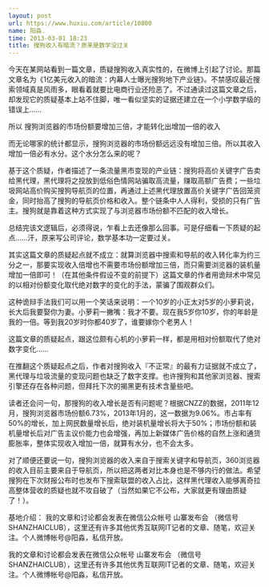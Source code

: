 ```yaml
---
layout: post
url: https://www.huxiu.com/article/10800
name: 阳淼.
time: 2013-03-01 18:23
title: 搜狗收入有暗流？原来是数学没过关
---
```

今天在某网站看到一篇文章，质疑搜狗收入真实性的，在微博上引起了讨论。那篇文章名为《1亿美元收入的暗流：内幕人士曝光搜狗地下产业链》。不禁感叹最近搜索领域真是风雨多，眼看着就要比电商行业还险恶了。不过通读过这篇文章之后，却发现它的质疑基本上站不住脚，唯一看似坚实的证据还建立在一个小学数学级的错误上……

所以 搜狗浏览器的市场份额要增加三倍，才能转化出增加一倍的收入

而无论哪家的统计都显示，搜狗浏览器的市场份额远远没有增加三倍。所以其收入增加一倍必有水分。这个水分怎么来的呢？

基于这个质疑，作者描述了一条流量黑市变现的产业链：搜狗将高价关键字广告卖给黑代理，黑代理将之投放到低俗色情网站骗取高流量，赚取高额广告费；一些垃圾网站高价购买搜狗导航页的位置，再通过上述黑代理放置高价关键字广告回笼资金，同时抬高了搜狗的导航页价格和收入。整个链条中人人得利，受损的只有广告主。搜狗就是靠着这种方式实现了与浏览器市场份额不匹配的收入增长。

总结完该文逻辑后，必须得说，乍看上去还像那么回事。可是仔细看一下质疑的起点……汗，原来写公司评论，数学基本功一定要过关。

其实这篇文章的质疑起点就不成立：就算浏览器中搜索和导航的收入转化率为约三分之一，那要实现收入倍增也不需要市场份额增加三倍，而只需要浏览器的装机量增加一倍即可！（在其他条件假设不变的前提下）这篇文章的作者用诡辩术中常见的以相对份额变化取代绝对数字的变化的手法，蒙骗了围观群众们。

这种诡辩手法我们可以用一个笑话来说明：一个10岁的小正太对5岁的小萝莉说，长大后我要娶你为妻。小萝莉一撇嘴：我才不要。现在我5岁你10岁，你的年龄是我的一倍。等到我20岁时你都40岁了，谁要嫁你个老男人！

这篇文章的质疑起点，跟这位颇有心机的小萝莉一样，都是用相对份额取代了绝对数字变化……

在推翻这个质疑起点之后，作者对搜狗收入『不正常』的最有力证据就不成立了，黑代理与垃圾流量的变现问题也缺乏了数字支撑。也许搜狗和其他家浏览器、搜索引擎还存在各种问题，但拜托下次的揭黑更有技术含量些吧。

读者还会问一句，那搜狗的收入增长是否有问题呢？根据CNZZ的数据，2011年12月，搜狗浏览器市场份额6.73%，2013年1月的，这一数据为9.06%。市占率有50%的增长，加上网民数量增长后，绝对装机量增长将大于50%；市场份额和装机量增长后对广告主议价能力也会增强，再加上新媒体广告价格的自然上涨和通货膨胀率，整体实现收入增加一倍，就算有水分，也不会太多。

对了顺便还要说一句，搜狗浏览器的收入来自于搜索关键字和导航页，360浏览器的收入目前主要来自于导航页，所以把这两者对比本身也是不够内行的做法。希望搜狗在下次财报公布时也发布下搜索联盟的收入占比，这样黑代理收入能够离奇拉高整体营收的质疑也就不攻自破了（当然如果它不公布，大家就更有理由质疑了！）。

基地介绍： 我的文章和讨论都会发表在微信公众帐号 山寨发布会 （微信号SHANZHAICLUB），这里还有许多其他优秀互联网IT记者的文章、随笔，欢迎关注。个人微博帐号@阳淼，私信开放。

我的文章和讨论都会发表在微信公众帐号 山寨发布会 （微信号SHANZHAICLUB），这里还有许多其他优秀互联网IT记者的文章、随笔，欢迎关注。个人微博帐号@阳淼，私信开放。

